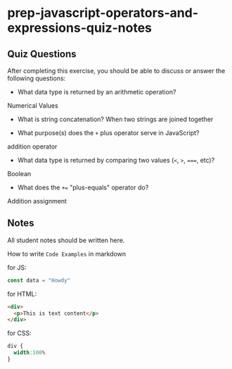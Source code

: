 # prep-javascript-operators-and-expressions-quiz-notes

## Quiz Questions

After completing this exercise, you should be able to discuss or answer the following questions:

- What data type is returned by an arithmetic operation?

Numerical Values

- What is string concatenation?
  When two strings are joined together
  
- What purpose(s) does the `+` plus operator serve in JavaScript?

addition operator

- What data type is returned by comparing two values (`<`, `>`, `===`, etc)?

Boolean 

- What does the `+=` "plus-equals" operator do?

Addition assignment

## Notes

All student notes should be written here.


How to write `Code Examples` in markdown

for JS:
```javascript
const data = "Howdy"
```

for HTML:
```html
<div>
  <p>This is text content</p>
</div>
```

for CSS:
```css
div {
  width:100%
}
```

